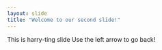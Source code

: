 ```yaml
---
layout: slide
title: "Welcome to our second slide!"
---
```

This is harry-ting slide
Use the left arrow to go back!